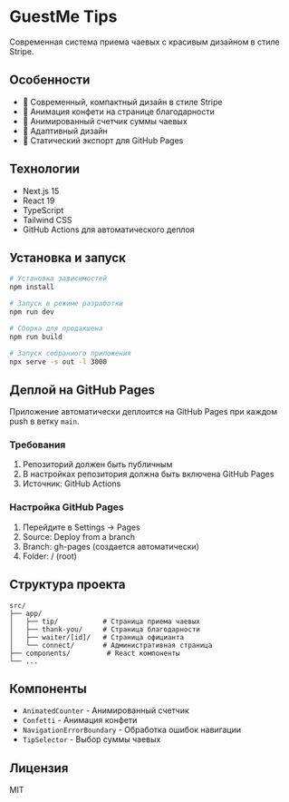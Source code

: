 # GuestMe Tips

Современная система приема чаевых с красивым дизайном в стиле Stripe.

## Особенности

- 🎨 Современный, компактный дизайн в стиле Stripe
- 🎊 Анимация конфети на странице благодарности
- 🔢 Анимированный счетчик суммы чаевых
- 📱 Адаптивный дизайн
- 🚀 Статический экспорт для GitHub Pages

## Технологии

- Next.js 15
- React 19
- TypeScript
- Tailwind CSS
- GitHub Actions для автоматического деплоя

## Установка и запуск

```bash
# Установка зависимостей
npm install

# Запуск в режиме разработки
npm run dev

# Сборка для продакшена
npm run build

# Запуск собранного приложения
npx serve -s out -l 3000
```

## Деплой на GitHub Pages

Приложение автоматически деплоится на GitHub Pages при каждом push в ветку `main`.

### Требования

1. Репозиторий должен быть публичным
2. В настройках репозитория должна быть включена GitHub Pages
3. Источник: GitHub Actions

### Настройка GitHub Pages

1. Перейдите в Settings → Pages
2. Source: Deploy from a branch
3. Branch: gh-pages (создается автоматически)
4. Folder: / (root)

## Структура проекта

```
src/
├── app/
│   ├── tip/           # Страница приема чаевых
│   ├── thank-you/     # Страница благодарности
│   ├── waiter/[id]/   # Страница официанта
│   └── connect/       # Административная страница
├── components/         # React компоненты
└── ...
```

## Компоненты

- `AnimatedCounter` - Анимированный счетчик
- `Confetti` - Анимация конфети
- `NavigationErrorBoundary` - Обработка ошибок навигации
- `TipSelector` - Выбор суммы чаевых

## Лицензия

MIT